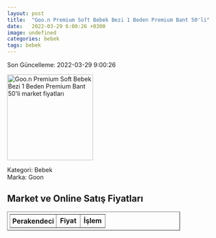 ```yaml
---
layout: post
title:  "Goo.n Premium Soft Bebek Bezi 1 Beden Premium Bant 50'li"
date:   2022-03-29 6:00:26 +0300
image: undefined
categories: bebek
tags: bebek
---
```


Son Güncelleme: 2022-03-29 9:00:26

<img src="undefined" width="200" alt="Goo.n Premium Soft Bebek Bezi 1 Beden Premium Bant 50'li market fiyatları" />

Kategori: Bebek
<br />
Marka: Goon

<h2>Market ve Online Satış Fiyatları</h2>

<table border="1" style="padding: 5px;width:80%;">
  <tr>
    <td style="padding: 5px;"><strong>Perakendeci</strong></td>
    <td><strong>Fiyat</strong></td>
    <td><strong>İşlem</strong></td>
  </tr>
  
</table>
